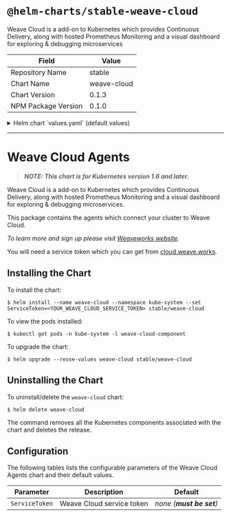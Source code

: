 # `@helm-charts/stable-weave-cloud`

Weave Cloud is a add-on to Kubernetes which provides Continuous Delivery, along with hosted Prometheus Monitoring and a visual dashboard for exploring & debugging microservices

| Field               | Value       |
| ------------------- | ----------- |
| Repository Name     | stable      |
| Chart Name          | weave-cloud |
| Chart Version       | 0.1.3       |
| NPM Package Version | 0.1.0       |

<details>

<summary>Helm chart `values.yaml` (default values)</summary>

```yaml
# ServiceToken: ""
```

</details>

---

# Weave Cloud Agents

> **_NOTE: This chart is for Kubernetes version 1.6 and later._**

Weave Cloud is a add-on to Kubernetes which provides Continuous Delivery, along with hosted Prometheus Monitoring and a visual dashboard for exploring & debugging microservices.

This package contains the agents which connect your cluster to Weave Cloud.

_To learn more and sign up please visit [Weaveworks website](https://weave.works)._

You will need a service token which you can get from [cloud.weave.works](https://cloud.weave.works/).

## Installing the Chart

To install the chart:

```console
$ helm install --name weave-cloud --namespace kube-system --set ServiceToken=<YOUR_WEAVE_CLOUD_SERVICE_TOKEN> stable/weave-cloud
```

To view the pods installed:

```console
$ kubectl get pods -n kube-system -l weave-cloud-component
```

To upgrade the chart:

```console
$ helm upgrade --reuse-values weave-cloud stable/weave-cloud
```

## Uninstalling the Chart

To uninstall/delete the `weave-cloud` chart:

```console
$ helm delete weave-cloud
```

The command removes all the Kubernetes components associated with the chart and deletes the release.

## Configuration

The following tables lists the configurable parameters of the Weave Cloud Agents chart and their default values.

| Parameter      | Description               | Default                    |
| -------------- | ------------------------- | -------------------------- |
| `ServiceToken` | Weave Cloud service token | _none_ _(**must be set**)_ |
